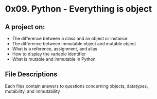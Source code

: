 # 0x09. Python - Everything is object

## A project on:
- The difference between a class and an object or instance
- The difference between immutable object and mutable object
- What is a reference, assignment, and alias
- How to display the variable identifier
- What is mutable and immutable in Python

## File Descriptions
Each files contain answers to questions concerning objects, datatypes, mutability, and immutability
